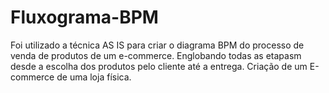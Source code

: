 # Fluxograma-BPM
Foi utilizado a técnica AS IS para criar o diagrama BPM do processo de venda de produtos de um e-commerce.
Englobando todas as etapasm desde a escolha dos produtos pelo cliente até a entrega.
Criação de um E-commerce de uma loja física.
